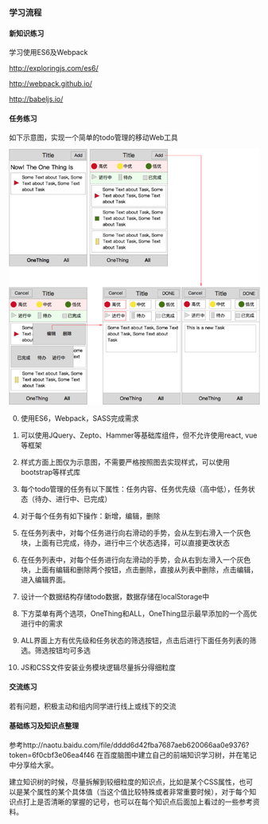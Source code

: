 

### 学习流程

#### 新知识练习

学习使用ES6及Webpack

http://exploringjs.com/es6/

http://webpack.github.io/

http://babeljs.io/

#### 任务练习

如下示意图，实现一个简单的todo管理的移动Web工具

<img src="./resource/pic-1.png" alt="pic-1"></img>

0. 使用ES6，Webpack，SASS完成需求

1. 可以使用JQuery、Zepto、Hammer等基础库组件，但不允许使用react, vue等框架

2. 样式方面上图仅为示意图，不需要严格按照图去实现样式，可以使用bootstrap等样式库

3. 每个todo管理的任务有以下属性：任务内容、任务优先级（高中低），任务状态（待办、进行中、已完成）

4. 对于每个任务有如下操作：新增，编辑，删除

5. 在任务列表中，对每个任务进行向右滑动的手势，会从左到右滑入一个灰色块，上面有已完成，待办，进行中三个状态选择，可以直接更改状态

6. 在任务列表中，对每个任务进行向左滑动的手势，会从右到左滑入一个灰色块，上面有编辑和删除两个按钮，点击删除，直接从列表中删除，点击编辑，进入编辑界面。

7. 设计一个数据结构存储todo数据，数据存储在localStorage中

8. 下方菜单有两个选项，OneThing和ALL，OneThing显示最早添加的一个高优进行中的需求

9. ALL界面上方有优先级和任务状态的筛选按钮，点击后进行下面任务列表的筛选。筛选按钮均可多选

10. JS和CSS文件安装业务模块逻辑尽量拆分得细粒度

#### 交流练习

若有问题，积极主动和组内同学进行线上或线下的交流

#### 基础练习及知识点整理

参考http://naotu.baidu.com/file/dddd6d42fba7687aeb620066aa0e9376?token=6f0cbf3e06ea4f46
在百度脑图中建立自己的前端知识学习树，并在笔记中分享给大家。

建立知识树的时候，尽量拆解到较细粒度的知识点，比如是某个CSS属性，也可以是某个属性的某个具体值（当这个值比较特殊或者非常重要时候），对于每个知识点打上是否清晰的掌握的记号，也可以在每个知识点后面加上看过的一些参考资料。
